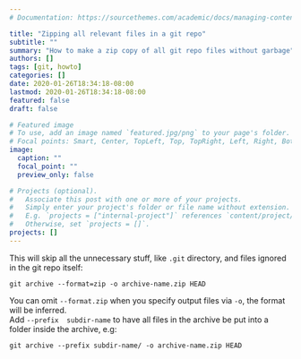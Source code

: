 ```yaml
---
# Documentation: https://sourcethemes.com/academic/docs/managing-content/

title: "Zipping all relevant files in a git repo"
subtitle: ""
summary: "How to make a zip copy of all git repo files without garbage"
authors: []
tags: [git, howto]
categories: []
date: 2020-01-26T18:34:18-08:00
lastmod: 2020-01-26T18:34:18-08:00
featured: false
draft: false

# Featured image
# To use, add an image named `featured.jpg/png` to your page's folder.
# Focal points: Smart, Center, TopLeft, Top, TopRight, Left, Right, BottomLeft, Bottom, BottomRight.
image:
  caption: ""
  focal_point: ""
  preview_only: false

# Projects (optional).
#   Associate this post with one or more of your projects.
#   Simply enter your project's folder or file name without extension.
#   E.g. `projects = ["internal-project"]` references `content/project/deep-learning/index.md`.
#   Otherwise, set `projects = []`.
projects: []
---
```

This will skip all the unnecessary stuff, like `.git` directory,
and files ignored in the git repo itself:

`git archive --format=zip -o archive-name.zip HEAD`

You can omit `--format.zip` when you specify output files via `-o`,
the format will be inferred.  
Add `--prefix  subdir-name` to have all files in the archive be put into a folder inside the archive, e.g:  

`git archive --prefix subdir-name/ -o archive-name.zip HEAD`
